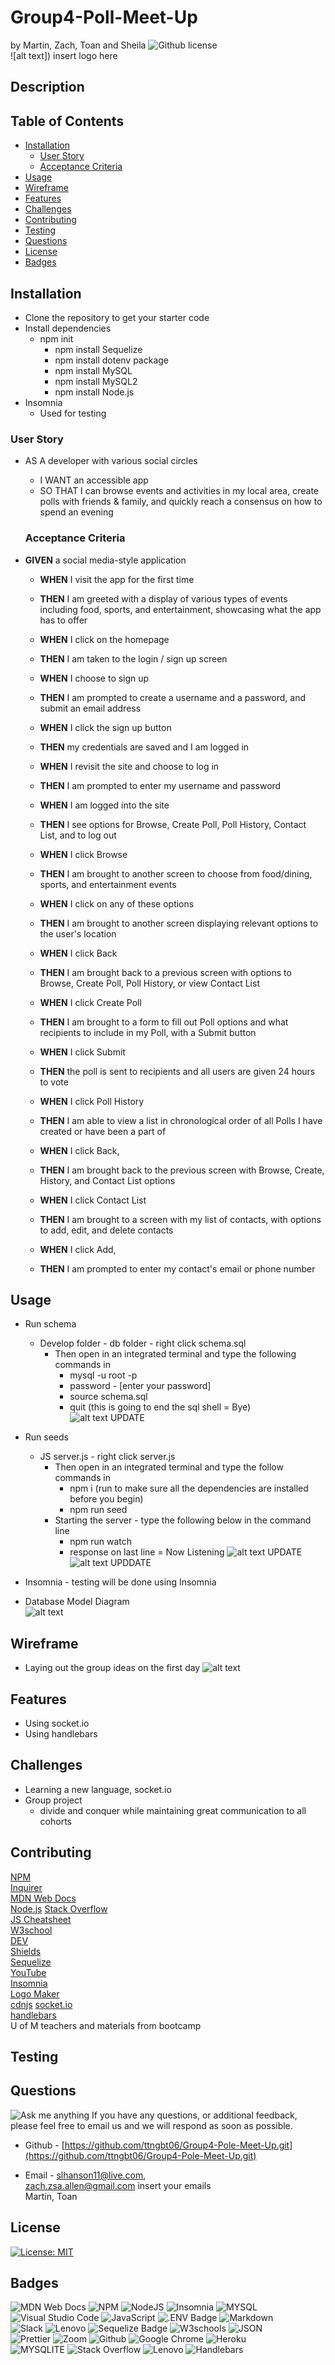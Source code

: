 # Group4-Poll-Meet-Up<!-- omit from toc -->
by Martin, Zach, Toan and Sheila ![Github license](https://img.shields.io/badge/license-MIT-blue.svg)  
 ![alt text])  insert logo here
## Description <!-- omit from toc -->


## Table of Contents <!-- omit from toc -->
  
- [Installation](#installation)
  - [User Story](#user-story)
  - [Acceptance Criteria](#acceptance-criteria)
- [Usage](#usage)
- [Wireframe](#wireframe)
- [Features](#features)
- [Challenges](#challenges)
- [Contributing](#contributing)
- [Testing](#testing)
- [Questions](#questions)
- [License](#license)
- [Badges](#badges)
    

## Installation
- Clone the repository to get your starter code  
- Install dependencies
  - npm init  
    - npm install Sequelize  
    - npm install dotenv package  
    -  npm install MySQL  
    -  npm install MySQL2  
    -  npm install Node.js  
 - Insomnia
   - Used for testing
  
  ### User Story
- AS A developer with various social circles    
    - I WANT an accessible app  
    - SO THAT I can browse events and activities in my local area, create polls with friends & family, and quickly reach a consensus on how to spend an evening 
  
  ### Acceptance Criteria  
-  **GIVEN** a social media-style application
     - **WHEN** I visit the app for the first time
     - **THEN**  I am greeted with a display of various types of events including food, sports, and entertainment, showcasing what the app has to offer


     - **WHEN**  I click on the homepage
     - **THEN**  I am taken to the login / sign up screen
     
     - **WHEN**  I choose to sign up
     - **THEN**  I am prompted to create a username and a password, and submit an email address

     - **WHEN**  I click the sign up button
     - **THEN**  my credentials are saved and I am logged in

     - **WHEN**  I revisit the site and choose to log in
     - **THEN**  I am prompted to enter my username and password

     - **WHEN**  I am logged into the site
     - **THEN**  I see options for Browse, Create Poll, Poll History, Contact List, and to log out

     - **WHEN**  I click Browse
     - **THEN**  I am brought to another screen to choose from food/dining, sports, and entertainment events

     - **WHEN**  I click on any of these options
     - **THEN**  I am brought to another screen displaying relevant options to the user's location

     - **WHEN**  I click Back
     - **THEN**  I am brought back to a previous screen with options to Browse, Create Poll, Poll History, or view Contact List

     - **WHEN**  I click Create Poll
     - **THEN**  I am brought to a form to fill out Poll options and what recipients to include in my Poll, with a Submit button

     - **WHEN**  I click Submit
     - **THEN**  the poll is sent to recipients and all users are given 24 hours to vote

     - **WHEN**  I click Poll History
     - **THEN**  I am able to view a list in chronological order of all Polls I have created or have been a part of

     - **WHEN**  I click Back, 
     - **THEN**  I am brought back to the previous screen with Browse, Create, History, and Contact List options

     - **WHEN**  I click Contact List
     - **THEN**  I am brought to a screen with my list of contacts, with options to add, edit, and delete contacts

     - **WHEN**  I click Add,
     - **THEN**  I am prompted to enter my contact's email or phone number
     



      
## Usage 
- Run schema
  -  Develop folder - db folder - right click schema.sql 
      -  Then open in an integrated terminal and type the following commands in  
           -  mysql -u root -p  
           -  password - [enter your password]  
           -  source schema.sql  
           -  quit (this is going to end the sql shell = Bye)  
   ![alt text](public/assets/img/database.png) UPDATE
- Run seeds
  - JS server.js - right click server.js
      - Then open in an integrated terminal and type the follow commands in  
          - npm i (run to make sure all the dependencies are installed before you begin)
          - npm run seed  
      - Starting the server - type the following below in the command line
          - npm run watch  
           - response on last line = Now Listening
  ![alt text](public/assets/img/seeds.png)  UPDATE
  ![alt text](public/assets/img/seeds2.png)  UPDDATE  
- Insomnia - testing will be done using Insomnia

 - Database Model Diagram  
![alt text](assets/imgs/ERD.png)
  
## Wireframe    
- Laying out the group ideas on the first day
![alt text](assets/imgs/wireframe.png)

## Features
  - Using socket.io
  - Using handlebars

## Challenges  
  - Learning a new language, socket.io  
  - Group project 
    - divide and conquer while maintaining great communication to all cohorts


## Contributing
[NPM](https://www.npmjs.com/package/inquirer/v/8.2.4?activeTab=readme#installation)  
[Inquirer](https://www.npmjs.com/package/inquirer/v/8.2.4)  
[MDN Web Docs](https://developer.mozilla.org/en-US/docs/Web)    
[Node.js](https://nodejs.org/docs/latest/api/) 
[Stack Overflow](https://stackoverflow.com/?newreg=67d94556b887449fa2885dadf54a5439)  
[JS Cheatsheet](https://htmlcheatsheet.com/js/)  
[W3school](https://www.w3schools.com/)  
[DEV](https://dev.to/envoy_/150-badges-for-github-pnk#contact)  
[Shields](https://shields.io/)  
[Sequelize](https://sequelize.org/docs/v6/getting-started/)   
[YouTube](https://youtube.com)  
[Insomnia](https://insomnia.rest)  
[Logo Maker](https://logo.com/)  
[cdnjs](https://cdnjs.com/libraries)
[socket.io](https://socket.io/blog/socket-io-3-release/)  
[handlebars](https://handlebarsjs.com/)  
U of M teachers and materials from bootcamp

## Testing



## Questions
![Ask me anything](https://img.shields.io/badge/Ask%20me-anything-1abc9c.svg)
If you have any questions, or additional feedback, please feel free to email us and we will respond as soon as possible.
    
* Github -
[https://github.com/ttngbt06/Group4-Pole-Meet-Up.git](https://github.com/ttngbt06/Group4-Pole-Meet-Up.git)

* Email -
slhanson11@live.com,  
zach.zsa.allen@gmail.com
insert your emails   
Martin, Toan

## License 

[![License: MIT](https://img.shields.io/badge/License-MIT-yellow.svg)](https://opensource.org/licenses/MIT)



## Badges
![MDN Web Docs](https://img.shields.io/badge/MDN_Web_Docs-black?style=for-the-badge&logo=mdnwebdocs&logoColor=white)  ![NPM](https://img.shields.io/badge/NPM-%23CB3837.svg?style=for-the-badge&logo=npm&logoColor=white)
![NodeJS](https://img.shields.io/badge/node.js-6DA55F?style=for-the-badge&logo=node.js&logoColor=white) ![Insomnia](https://img.shields.io/badge/Insomnia-black?logo=insomnia&logoColor=5849BE) ![MYSQL](https://img.shields.io/badge/MySQL-005C84?style=for-the-badge&logo=mysql&logoColor=white)    
![Visual Studio Code](https://img.shields.io/badge/Visual%20Studio%20Code-0078d7.svg?style=for-the-badge&logo=visual-studio-code&logoColor=white)
![JavaScript](https://img.shields.io/badge/javascript-%23323330.svg?style=for-the-badge&logo=javascript&logoColor=%23F7DF1E)  ![.ENV Badge](https://img.shields.io/badge/.ENV-ECD53F?logo=dotenv&logoColor=000&style=flat-square) 
![Markdown](https://img.shields.io/badge/markdown-%23000000.svg?style=for-the-badge&logo=markdown&logoColor=white)   
![Slack](https://img.shields.io/badge/Slack-4A154B?style=for-the-badge&logo=slack&logoColor=white)  ![Lenovo](https://img.shields.io/badge/lenovo-E2231A?style=for-the-badge&logo=lenovo&logoColor=white)  ![Sequelize Badge](https://img.shields.io/badge/Sequelize-52B0E7?logo=sequelize&logoColor=fff&style=flat-square)
![W3schools](https://img.shields.io/badge/W3Schools-04AA6D?style=for-the-badge&logo=W3Schools&logoColor=white) ![JSON](https://img.shields.io/badge/json-5E5C5C?style=for-the-badge&logo=json&logoColor=red)  
![Prettier](https://img.shields.io/badge/prettier-1A2C34?style=for-the-badge&logo=prettier&logoColor=F7BA3E) ![Zoom](https://img.shields.io/badge/Zoom-2D8CFF?style=for-the-badge&logo=zoom&logoColor=white) ![Github](https://img.shields.io/badge/GitHub-100000?style=for-the-badge&logo=github&logoColor=white)  ![Google Chrome](https://img.shields.io/badge/Google_chrome-4285F4?style=for-the-badge&logo=Google-chrome&logoColor=white)  ![Heroku](https://img.shields.io/badge/Heroku-430098?style=for-the-badge&logo=heroku&logoColor=white)  
![MYSQLITE](https://img.shields.io/badge/Sqlite-003B57?style=for-the-badge&logo=sqlite&logoColor=white) ![Stack Overflow](https://img.shields.io/badge/Stack_Overflow-FE7A16?style=for-the-badge&logo=stack-overflow&logoColor=white)  ![Lenovo](https://img.shields.io/badge/lenovo%20laptop-E2231A?style=for-the-badge&logo=lenovo&logoColor=white)   ![Handlebars](https://img.shields.io/badge/Handlebars%20js-f0772b?style=for-the-badge&logo=handlebarsdotjs&logoColor=black)
 


